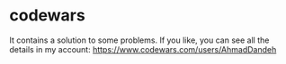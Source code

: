 # codewars
It contains a solution to some problems. If you like, you can see all the details in my account: https://www.codewars.com/users/AhmadDandeh
